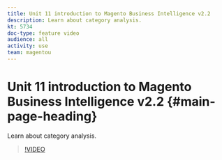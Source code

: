 ```yaml
---
title: Unit 11 introduction to Magento Business Intelligence v2.2
description: Learn about category analysis.
kt: 5734
doc-type: feature video
audience: all
activity: use
team: magentou
---
```


# Unit 11 introduction to Magento Business Intelligence v2.2 {#main-page-heading}

Learn about category analysis.

>[!VIDEO](https://video.tv.adobe.com/v/35988)